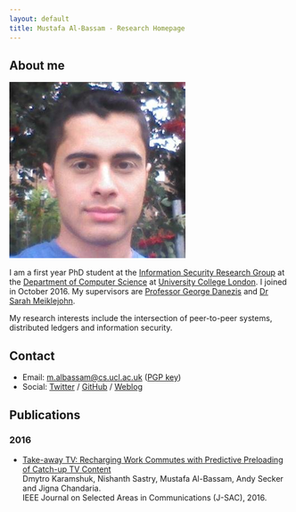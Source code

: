 ```yaml
---
layout: default
title: Mustafa Al-Bassam - Research Homepage
---
```


## About me

<img class="profile-picture" src="photo.jpg">

I am a first year PhD student at the [Information Security Research Group](http://sec.cs.ucl.ac.uk/) at the [Department of Computer Science](http://www.cs.ucl.ac.uk/) at [University College London](http://www.ucl.ac.uk/). I joined in October 2016. My supervisors are [Professor George Danezis](http://www0.cs.ucl.ac.uk/staff/G.Danezis/) and [Dr Sarah Meiklejohn](http://www0.cs.ucl.ac.uk/staff/S.Meiklejohn/).

My research interests include the intersection of peer-to-peer systems, distributed ledgers and information security.

## Contact

- Email: [m.albassam@cs.ucl.ac.uk](mailto:m.albassam@cs.ucl.ac.uk) ([PGP key](https://musalbas.com/pgp.asc))
- Social: [Twitter](https://twitter.com/musalbas) / [GitHub](https://github.com/musalbas) / [Weblog](https://musalbas.com)

## Publications

### 2016

- [Take-away TV: Recharging Work Commutes with Predictive Preloading of Catch-up TV Content](publications/takeawaytv-jsac16.pdf)<br>Dmytro Karamshuk, Nishanth Sastry, Mustafa Al-Bassam, Andy Secker and Jigna Chandaria.<br>IEEE Journal on Selected Areas in Communications (J-SAC), 2016.
